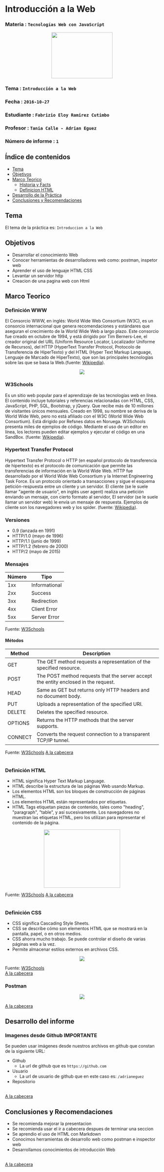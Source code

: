 # Introducción a la Web

### Materia : `Tecnologías Web con JavaScript`

<p align="center">
<img src="http://www.javatpoint.com/images/javascript/javascript_logo.png" width="200" height="150">
</p>

### Tema : `Introducción a la Web` 
### Fecha : `2016-10-27`
### Estudiante : `Fabrizio Eloy Ramirez Cutimbo`
### Profesor : `Tania Calle - Adrian Eguez`
### Número de informe : `1`

<a name="cabecera"></a>

## Índice de contenidos

- <a href="#tema">Tema</a>
- <a href="#objetivos">Objetivos</a>
- <a href="#marco-teorico">Marco Teorico</a>
  * <a href="#hist">Historia y Facts</a>
  * <a href="#defhtml">Definicion HTML</a>
- <a href="#desarrollo">Desarrollo de la Práctica</a>
- <a href="#conrec">Conclusiones y Recomendaciones</a> 

<a name="tema"></a>

## Tema
El tema de la práctica es: `Introduccion a la Web`

<a name="objetivos"></a>
## Objetivos

- Desarrollar el conocimiento Web
- Conocer herramientas de desarrolladores web como: postman, inspetor web
- Aprender el uso de lenguaje HTML CSS
- Levantar un servidor http
- Creacion de una pagina web con Html

<a name="marco-teorico"></a>
## Marco Teorico
<a name="defhtml"></a>


### Definición WWW 
El Consorcio WWW, en inglés: World Wide Web Consortium (W3C), es un consorcio internacional que genera recomendaciones y estándares que aseguran el crecimiento de la World Wide Web a largo plazo. Este consorcio fue creado en octubre de 1994, y está dirigido por Tim Berners-Lee, el creador original del URL (Uniform Resource Locator, Localizador Uniforme de Recursos), del HTTP (HyperText Transfer Protocol, Protocolo de Transferencia de HiperTexto) y del HTML (Hyper Text Markup Language, Lenguaje de Marcado de HiperTexto), que son las principales tecnologías sobre las que se basa la Web.(fuente: [Wikipedia](https://es.wikipedia.org/wiki/World_Wide_Web_Consortium)).
<p align="center">
<img src="http://www.dataversity.net/wp-content/uploads/sites/2/2013/12/w3c.jpg">
</p>

### W3Schools
Es un sitio web popular para el aprendizaje de las tecnologías web en línea. El contenido incluye tutoriales y referencias relacionadas con HTML, CSS, JavaScript, PHP, SQL, Bootstrap, y jQuery. Que recibe más de 10 millones de visitantes únicos mensuales. Creado en 1998, su nombre se deriva de la World Wide Web, pero no está afiliado con el W3C (World Wide Web Consortium). Está dirigido por Refsnes datos en Noruega. W3Schools presenta miles de ejemplos de código. Mediante el uso de un editor en línea, los lectores pueden editar ejemplos y ejecutar el código en una SandBox. (fuente: [Wikipedia](https://en.wikipedia.org/wiki/W3Schools)).

### Hypertext Transfer Protocol

Hypertext Transfer Protocol o HTTP (en español protocolo de transferencia de hipertexto) es el protocolo de comunicación que permite las transferencias de información en la World Wide Web. HTTP fue desarrollado por el World Wide Web Consortium y la Internet Engineering Task Force. Es un protocolo orientado a transacciones y sigue el esquema petición-respuesta entre un cliente y un servidor. El cliente (se le suele llamar "agente de usuario", en inglés user agent) realiza una petición enviando un mensaje, con cierto formato al servidor, El servidor (se le suele llamar un servidor web) le envía un mensaje de respuesta. Ejemplos de cliente son los navegadores web y los spider. (fuente: [Wikipedia](https://es.wikipedia.org/wiki/Hypertext_Transfer_Protocol)).

### Versiones

* 0.9 (lanzada en 1991)
* HTTP/1.0 (mayo de 1996)
* HTTP/1.1 (junio de 1999)
* HTTP/1.2 (febrero de 2000)
* HTTP/2 (mayo de 2015)

### Mensajes

Número | Tipo
--- | --- 
1xx | Informational
2xx | Success
3xx | Redirection
4xx | Client Error
5xx | Server Error

Fuente: [W3Schools](http://www.w3schools.com/tags/ref_httpmessages.asp)

#### Métodos

Method | Description
--- | --- 
GET | The GET method requests a representation of the specified resource.
POST | The POST method requests that the server accept the entity enclosed in the request. 
HEAD | Same as GET but returns only HTTP headers and no document body.
PUT | Uploads a representation of the specified URI.
DELETE | Deletes the specified resource.
OPTIONS	| Returns the HTTP methods that the server supports.
CONNECT | Converts the request connection to a transparent TCP/IP tunnel.

Fuente: [W3Schools](http://www.w3schools.com/tags/ref_httpmethods.asp)
<a href="#cabecera">A la cabecera</a>
<br><br>

### Definición HTML

* HTML significa Hyper Text Markup Language.
* HTML describe la estructura de las páginas Web usando Markup.
* Los elementos HTML son los bloques de construcción de páginas HTML.
* Los elementos HTML están representados por etiquetas.
* HTML Tags etiquetan piezas de contenido, tales como "heading", "paragraph", "table", y así sucesivamente. Los navegadores no muestran las etiquetas HTML, pero los utilizan para representar el contenido de la página.

<p align="center">
<img src="https://www.w3.org/html/logo/downloads/HTML5_Logo_512.png" width="250" height="190">
</p>

Fuente: [W3Schools](http://www.w3schools.com/html/html_intro.asp)
<a href="#cabecera">A la cabecera</a>
<br><br>

### Definición CSS

* CSS significa Cascading Style Sheets.
* CSS se describe cómo son elementos HTML que se mostrará en la pantalla, papel, o en otros medios.
* CSS ahorra mucho trabajo. Se puede controlar el diseño de varias páginas web a la vez.
* Permite almacenar estilos externos en archivos CSS.

<p align="center">
<img src="http://desarrollolibre.net/public/download/empty/empty-con-otras-pseudo-class/css3.jpg">
</p>

Fuente: [W3Schools](http://www.w3schools.com/css/css_intro.asp)
<br>
<a href="#cabecera">A la cabecera</a>

### Postman

<p align="center">
<img src="https://github.com/fabriram20/tec_web_js/blob/01-HTML/Informe/Imagenes/PostmanDefinition.png?raw=true">
</p>

<a href="#cabecera">A la cabecera</a>

<a name="desarrollo"></a>

## Desarrollo del informe

### Imagenes desde Github **IMPORTANTE**

Se pueden usar imágenes desde nuestros archivos en github que constan de la siguiente URL:

- Github
  * La url de github que es `https://github.com` 
- Usuario
  * La url de usuario de github que en este caso es: `/adrianeguez` 
- Repositorio


<br>
<a href="#cabecera">A la cabecera</a>

## Conclusiones y Recomendaciones

- Se recomienda mejorar la presentacion
- Se recomienda usar el ir a cabecera despues de terminar una seccion
- Se aprendio el uso de HTML con Markdown
- Conocimos herramientas de desarrollo web como postman e inspector web
- Desarrollamos conocimientos de introducción Web

<br>
<a href="#cabecera">A la cabecera</a>